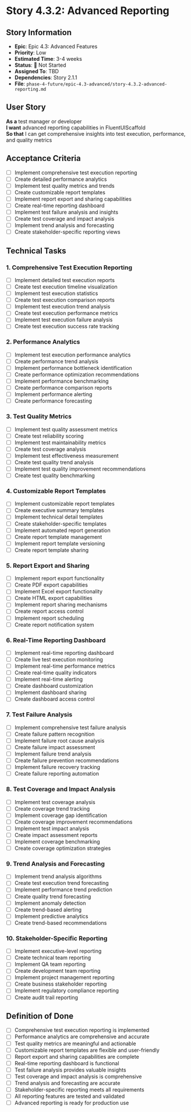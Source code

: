 # Story 4.3.2: Advanced Reporting

## Story Information
- **Epic**: Epic 4.3: Advanced Features
- **Priority**: Low
- **Estimated Time**: 3-4 weeks
- **Status**: 🔴 Not Started
- **Assigned To**: TBD
- **Dependencies**: Story 2.1.1
- **File**: `phase-4-future/epic-4.3-advanced/story-4.3.2-advanced-reporting.md`

## User Story

**As a** test manager or developer  
**I want** advanced reporting capabilities in FluentUIScaffold  
**So that** I can get comprehensive insights into test execution, performance, and quality metrics

## Acceptance Criteria

- [ ] Implement comprehensive test execution reporting
- [ ] Create detailed performance analytics
- [ ] Implement test quality metrics and trends
- [ ] Create customizable report templates
- [ ] Implement report export and sharing capabilities
- [ ] Create real-time reporting dashboard
- [ ] Implement test failure analysis and insights
- [ ] Create test coverage and impact analysis
- [ ] Implement trend analysis and forecasting
- [ ] Create stakeholder-specific reporting views

## Technical Tasks

### 1. Comprehensive Test Execution Reporting
- [ ] Implement detailed test execution reports
- [ ] Create test execution timeline visualization
- [ ] Implement test execution statistics
- [ ] Create test execution comparison reports
- [ ] Implement test execution trend analysis
- [ ] Create test execution performance metrics
- [ ] Implement test execution failure analysis
- [ ] Create test execution success rate tracking

### 2. Performance Analytics
- [ ] Implement test execution performance analytics
- [ ] Create performance trend analysis
- [ ] Implement performance bottleneck identification
- [ ] Create performance optimization recommendations
- [ ] Implement performance benchmarking
- [ ] Create performance comparison reports
- [ ] Implement performance alerting
- [ ] Create performance forecasting

### 3. Test Quality Metrics
- [ ] Implement test quality assessment metrics
- [ ] Create test reliability scoring
- [ ] Implement test maintainability metrics
- [ ] Create test coverage analysis
- [ ] Implement test effectiveness measurement
- [ ] Create test quality trend analysis
- [ ] Implement test quality improvement recommendations
- [ ] Create test quality benchmarking

### 4. Customizable Report Templates
- [ ] Implement customizable report templates
- [ ] Create executive summary templates
- [ ] Implement technical detail templates
- [ ] Create stakeholder-specific templates
- [ ] Implement automated report generation
- [ ] Create report template management
- [ ] Implement report template versioning
- [ ] Create report template sharing

### 5. Report Export and Sharing
- [ ] Implement report export functionality
- [ ] Create PDF export capabilities
- [ ] Implement Excel export functionality
- [ ] Create HTML export capabilities
- [ ] Implement report sharing mechanisms
- [ ] Create report access control
- [ ] Implement report scheduling
- [ ] Create report notification system

### 6. Real-Time Reporting Dashboard
- [ ] Implement real-time reporting dashboard
- [ ] Create live test execution monitoring
- [ ] Implement real-time performance metrics
- [ ] Create real-time quality indicators
- [ ] Implement real-time alerting
- [ ] Create dashboard customization
- [ ] Implement dashboard sharing
- [ ] Create dashboard access control

### 7. Test Failure Analysis
- [ ] Implement comprehensive test failure analysis
- [ ] Create failure pattern recognition
- [ ] Implement failure root cause analysis
- [ ] Create failure impact assessment
- [ ] Implement failure trend analysis
- [ ] Create failure prevention recommendations
- [ ] Implement failure recovery tracking
- [ ] Create failure reporting automation

### 8. Test Coverage and Impact Analysis
- [ ] Implement test coverage analysis
- [ ] Create coverage trend tracking
- [ ] Implement coverage gap identification
- [ ] Create coverage improvement recommendations
- [ ] Implement test impact analysis
- [ ] Create impact assessment reports
- [ ] Implement coverage benchmarking
- [ ] Create coverage optimization strategies

### 9. Trend Analysis and Forecasting
- [ ] Implement trend analysis algorithms
- [ ] Create test execution trend forecasting
- [ ] Implement performance trend prediction
- [ ] Create quality trend forecasting
- [ ] Implement anomaly detection
- [ ] Create trend-based alerting
- [ ] Implement predictive analytics
- [ ] Create trend-based recommendations

### 10. Stakeholder-Specific Reporting
- [ ] Implement executive-level reporting
- [ ] Create technical team reporting
- [ ] Implement QA team reporting
- [ ] Create development team reporting
- [ ] Implement project management reporting
- [ ] Create business stakeholder reporting
- [ ] Implement regulatory compliance reporting
- [ ] Create audit trail reporting

## Definition of Done

- [ ] Comprehensive test execution reporting is implemented
- [ ] Performance analytics are comprehensive and accurate
- [ ] Test quality metrics are meaningful and actionable
- [ ] Customizable report templates are flexible and user-friendly
- [ ] Report export and sharing capabilities are complete
- [ ] Real-time reporting dashboard is functional
- [ ] Test failure analysis provides valuable insights
- [ ] Test coverage and impact analysis is comprehensive
- [ ] Trend analysis and forecasting are accurate
- [ ] Stakeholder-specific reporting meets all requirements
- [ ] All reporting features are tested and validated
- [ ] Advanced reporting is ready for production use 